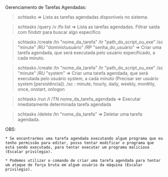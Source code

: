 Gerenciamento de Tarefas Agendadas:

>schtasks ⇒ Lista as tarefas agendadas disponíveis no sistema.

>schtasks /query /v /fo list ⇒ Lista as tarefas agendadas. Filtrar saída com findstr para buscar algo especifico

>schtasks /create /tn "nome_da_tarefa" /tr "path_do_script_ou_exe" /sc "minute" /RU "dominio\usuário" /RP "senha_do_usuário" ⇒ Criar uma tarefa agendada, que será executada pelo usuário especificado, a cada minuto.

>schtasks /create /tn "nome_da_tarefa" /tr "path_do_script_ou_exe" /sc "minute" /RU "system" ⇒ Criar uma tarefa agendada, que será executada pelo usuário system, a cada minuto (Precisar ser usuário system [persistência]).
 	/sc : minute, hourly, daily, weekly, monthly, once, onstart, onlogon 
 
 >schtasks /run /I /TN nome_da_tarefa_agendada ⇒ Executar imediatamente determinada tarefa agendada

>schtasks /delete /tn "nome_da_tarefa" ⇒ Deletar uma tarefa agendada.


OBS:

	* Se encontrarmos uma tarefa agendada executando algum programa que eu tenho permissão para editar, posso tentar modificar o programa que está sendo executado, para tentar executar um programa malicioso (Escalar privilegio).

    * Podemos utilizar o comando de criar uma tarefa agendada para tentar um ataque de força bruta em algum usuário da máquina (Escalar privilegio).

